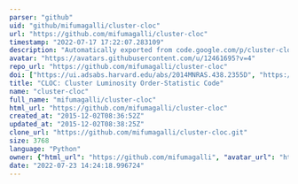 ```yaml
---
parser: "github"
uid: "github/mifumagalli/cluster-cloc"
url: "https://github.com/mifumagalli/cluster-cloc"
timestamp: "2022-07-17 17:22:07.283109"
description: "Automatically exported from code.google.com/p/cluster-cloc"
avatar: "https://avatars.githubusercontent.com/u/12461695?v=4"
repo_url: "https://github.com/mifumagalli/cluster-cloc"
doi: ["https://ui.adsabs.harvard.edu/abs/2014MNRAS.438.2355D", "https://ui.adsabs.harvard.edu/abs/2016ascl.soft02019D/abstract"]
title: "CLOC: Cluster Luminosity Order-Statistic Code"
name: "cluster-cloc"
full_name: "mifumagalli/cluster-cloc"
html_url: "https://github.com/mifumagalli/cluster-cloc"
created_at: "2015-12-02T08:36:52Z"
updated_at: "2015-12-02T08:38:25Z"
clone_url: "https://github.com/mifumagalli/cluster-cloc.git"
size: 3768
language: "Python"
owner: {"html_url": "https://github.com/mifumagalli", "avatar_url": "https://avatars.githubusercontent.com/u/12461695?v=4", "login": "mifumagalli", "type": "User"}
date: "2022-07-23 14:24:18.996724"
---
```

